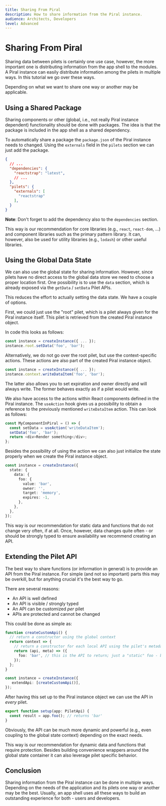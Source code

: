 ```yaml
---
title: Sharing From Piral
description: How to share information from the Piral instance.
audience: Architects, Developers
level: Advanced
---
```


# Sharing From Piral

Sharing data between pilets is certainly one use case, however, the more important one is distributing information from the app shell to the modules. A Piral instance can easily distribute information among the pilets in multiple ways. In this tutorial we go over these ways.

Depending on what we want to share one way or another may be applicable.

## Using a Shared Package

Sharing components or other (global, i.e., not really Piral instance dependent) functionality should be done with packages. The idea is that the package is included in the app shell as a shared dependency.

To automatically share a package the `package.json` of the Piral instance needs to changed. Using the `externals` field in the `pilets` section we can just add the package.

```json
{
  // ...
  "dependencies": {
    "reactstrap": "latest",
    // ...
  },
  "pilets": {
    "externals": [
      "reactstrap"
    ],
  }
}
```

**Note**: Don't forget to add the dependency also to the `dependencies` section.

This way is our recommendation for core libraries (e.g., `react`, `react-dom`, ...) and component libraries such as the primary pattern library. It can, however, also be used for utility libraries (e.g., `lodash`) or other useful libraries.

## Using the Global Data State

We can also use the global state for sharing information. However, since pilets have no direct access to the global data store we need to choose a proper location first. One possibility is to use the `data` section, which is already exposed via the `getData` / `setData` Pilet APIs.

This reduces the effort to actually setting the data state. We have a couple of options.

First, we could just use the "root" pilet, which is a pilet always given for the Piral instance itself. This pilet is retrieved from the created Piral instance object.

In code this looks as follows:

```ts
const instance = createInstance({ ... });
instance.root.setData('foo', 'bar');
```

Alternatively, we do not go over the root pilet, but use the context-specific actions. These actions are also part of the created Piral instance object.

```ts
const instance = createInstance({ ... });
instance.context.writeDataItem('foo', 'bar');
```

The latter also allows you to set expiration and owner directly and will always write. The former behaves exactly as if a pilet would write.

We also have access to the actions within React components defined in the Piral instance. The `useAction` hook gives us a possibility to obtain a reference to the previously mentioned `writeDataItem` action. This can look as follows:

```ts
const MyComponentInPiral = () => {
  const setData = useAction('writeDataItem');
  setData('foo', 'bar');
  return <div>Render something</div>;
};
```

Besides the possibility of using the action we can also just initialize the state properly when we create the Piral instance object.

```ts
const instance = createInstance({
  state: {
    data: {
      foo: {
        value: 'bar',
        owner: '',
        target: 'memory',
        expires: -1,
      },
    },
  },
});
```

This way is our recommendation for static data and functions that do not change very often, if at all. Once, however, data changes quite often - or should be strongly typed to ensure availability we recommend creating an API.

## Extending the Pilet API

The best way to share functions (or information in general) is to provide an API from the Piral instance. For simple (and not so important) parts this may be overkill, but for anything crucial it's the best way to go.

There are several reasons:

- An API is well defined
- An API is visible / strongly typed
- An API can be customized *per* pilet
- APIs are protected and cannot be changed

This could be done as simple as:

```ts
function createCustomApi() {
  // return a constructor using the global context
  return context => {
    // return a constructor for each local API using the pilet's metadata
    return (api, meta) => ({
      foo: 'bar', // this is the API to return; just a "static" foo - but you could have functions, etc.
    });
  };
}

const instance = createInstance({
   extendApi: [createCustomApi()],
});
```

After having this set up to the Piral instance object we can use the API in *every* pilet.

```ts
export function setup(app: PiletApi) {
  const result = app.foo(); // returns 'bar'
}
```

Obviously, the API can be much more dynamic and powerful (e.g., even coupling to the global state context) depending on the exact needs.

This way is our recommendation for dynamic data and functions that require protection. Besides building convenience wrappers around the global state container it can also leverage pilet specific behavior.

## Conclusion

Sharing information from the Piral instance can be done in multiple ways. Depending on the needs of the application and its pilets one way or another may be the best. Usually, an app shell uses all these ways to build an outstanding experience for both - users and developers.
